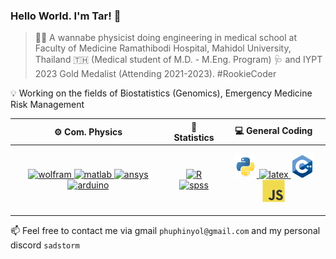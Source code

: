 ### Hello World. I'm Tar! 👋

> 🌱✨ A wannabe physicist doing engineering in medical school at Faculty of Medicine Ramathibodi Hospital, Mahidol University, Thailand 🇹🇭 (Medical student of M.D. - M.Eng. Program) 🩺 and IYPT 2023 Gold Medalist (Attending 2021-2023). #RookieCoder

💡 Working on the fields of Biostatistics (Genomics), Emergency Medicine Risk Management

| **⚙️ Com. Physics** | 🧬 Statistics | 💻 General Coding |
|---|---|---|
|<p align="center"><a href="https://www.wolfram.com/language/" target="_blank" rel="noreferrer"> <img src="https://cdn.worldvectorlogo.com/logos/wolfram-language.svg" alt="wolfram" width="36" height="36"/> </a><a href="https://www.mathworks.com" target="_blank" rel="noreferrer"> <img src="https://cdn.worldvectorlogo.com/logos/matlab.svg" alt="matlab" width="36" height="36"/> </a><a href="https://www.ansys.com" target="_blank" rel="noreferrer"> <img src="https://ww2.freelogovectors.net/svg17/ansys_logo-freelogovectors.net.svg" alt="ansys" width="36" height="36"/> </a><a href="https://www.arduino.cc/" target="_blank" rel="noreferrer"> <img src="https://cdn.worldvectorlogo.com/logos/arduino-1.svg" alt="arduino" width="36" height="36"/> </a></p>|<p align="center"><a href="https://www.r-project.org" target="_blank" rel="noreferrer"><img src="https://cdn.worldvectorlogo.com/logos/r-lang.svg" alt="R" width="36" height="36"/></a>  <a href="https://www.ibm.com/products/spss-statistics" target="_blank" rel="noreferrer"><img src="https://cdn.worldvectorlogo.com/logos/spss-1.svg" alt="spss" width="36" height="36"/></a></p>|<p align="center"><a href="https://www.python.org" target="_blank" rel="noreferrer"><img src="https://raw.githubusercontent.com/devicons/devicon/master/icons/python/python-original.svg" alt="python" width="36" height="36"/></a><a href="https://www.latex-project.org" target="_blank" rel="noreferrer"> <img src="https://cdn.worldvectorlogo.com/logos/latex.svg" alt="latex" width="36" height="36"/></a><a href="https://www.w3schools.com/cpp/" target="_blank" rel="noreferrer"> <img src="https://raw.githubusercontent.com/devicons/devicon/master/icons/cplusplus/cplusplus-original.svg" alt="cplusplus" width="36" height="36"/></a><a href="https://developer.mozilla.org/en-US/docs/Web/JavaScript" target="_blank" rel="noreferrer"> <img src="https://raw.githubusercontent.com/devicons/devicon/master/icons/javascript/javascript-original.svg" alt="javascript" width="36" height="36"/></a> </p>| 
  
📫 Feel free to contact me via gmail `phuphinyol@gmail.com` and my personal discord `sadstorm`

